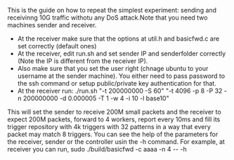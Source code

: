 This is the guide on how to repeat the simplest experiment: sending and receivinng 10G traffic withotu any DoS attack.Note that you need two machines sender and receiver.
- At the receiver make sure that the options at util.h and basicfwd.c are set correctly (default ones)
- At the receiver, edit run.sh and set sender IP and senderfolder correctly (Note the IP is different from the receiver IP).
- Also make sure that you set the user right (chnage ubuntu to your username at the sender machine). You either need to pass password to the ssh command or setup public/private key authentication for that.
- At the receiver run: ./run.sh "-t 200000000 -S 60" "-t 4096 -p 8 -P 32 -n 200000000 -d 0.000005 -T 1 -w 4 -i 10 -l base10"

This will set the sender to receive 200M small packets and the receiver to expect 200M packets, forward to 4 workers, report every 10ms and fill its trigger repository with 4k triggers with 32 patterns in a way that every packet may match 8 triggers.
You can see the help of the parameters for the receiver, sender or the controller usin the -h command. For example, at receiver you can run, sudo ./build/basicfwd -c aaaa -n 4 -- -h

